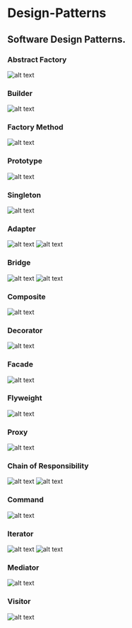 
# Design-Patterns
Software Design Patterns.
---
### Abstract Factory
![alt text](AbstractFactory/AbstractFactory.PNG)
### Builder
![alt text](Builder/Builder.PNG)
### Factory Method
![alt text](FactoryMethod/FactoryMethod.PNG)
### Prototype
![alt text](Prototype/Prototype.PNG)
### Singleton
![alt text](Singleton/Singleton.PNG)
### Adapter
![alt text](Adapter/Adapter(classes).PNG)
![alt text](Adapter/Adapter(object).PNG)
### Bridge
![alt text](Bridge/BridgeMetaphor.PNG)
![alt text](Bridge/Bridge.PNG)
### Composite
![alt text](Composite/Composite.PNG)
### Decorator
![alt text](Decorator/Decorator.PNG)
### Facade
![alt text](Facade/Facade.PNG)
### Flyweight
![alt text](Flyweight/Flyweight.PNG)
### Proxy
![alt text](Proxy/Proxy.PNG)
### Chain of Responsibility
![alt text](ChainOfResponsibility/ChainOfResponsibility.png)
![alt text](ChainOfResponsibility/ChainOfResponsibilityStructure.PNG)
### Command
![alt text](Command/CommandClassic.PNG)
### Iterator
![alt text](Iterator/Iterator.PNG)
![alt text](Iterator/IteratorMs.PNG)
### Mediator
![alt text](Mediator/Mediator.PNG)
### Visitor
![alt text](Visitor/Visitor.png)
